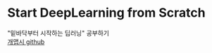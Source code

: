 # Start DeepLearning from Scratch

"밑바닥부터 시작하는 딥러닝" 공부하기 <br/>
[개맵시 github](https://github.com/WegraLee/deep-learning-from-scratch)
